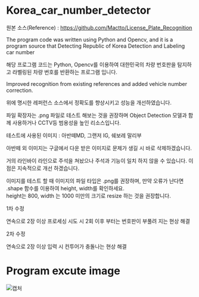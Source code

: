 # Korea_car_number_detector

원본 소스(Reference) : https://github.com/Mactto/License_Plate_Recognition  

The program code was written using Python and Opencv, and it is a program source that Detecting Republic of Korea Detection and Labeling car number

해당 프로그램 코드는 Python, Opencv를 이용하여 대한민국의 차량 번호판을 탐지하고 라벨링된 차량 번호를 반환하는 프로그램 입니다.

Improved recognition from existing references and added vehicle number correction.

위에 명시한 레퍼런스 소스에서 정확도를 향상시키고 성능을 개선하였습니다.  

파일 확장자는 .png 파일로 테스트 해보는 것을 권장하며 Object Detection 모델과 함께 사용하거나 CCTV등 범용성을 높인 리소스입니다.

테스트에 사용된 이미지 : 아반떼MD, 그랜저 IG, 쉐보레 말리부

아반떼 외 이미지는 구글에서 다운 받은 이미지로 문제가 생길 시 바로 삭제하겠습니다.

거의 라인바이 라인으로 주석을 쳐놨으나 주석과 기능이 일치 하지 않을 수 있습니다. 이 점은 지속적으로 개선 하겠습니다.  

이미지를 테스트 할 때 이미지의 파일 타입은 .png를 권장하며, 만약 오류가 난다면 .shape 함수를 이용하여 height, width를 확인하세요.  
height는 800, width 는 1000 미만의 크기로 resize 하는 것을 권장합니다.

1차 수정

연속으로 2장 이상 프로세싱 시도 시 2회 이후 부터는 번호판이 부풀려 지는 현상 해결  

2차 수정  

연속으로 2장 이상 입력 시 컨투어가 충돌나는 현상 해결



# Program excute image

![캡처](https://user-images.githubusercontent.com/83262616/167460854-fd9677be-3b76-4197-91db-443080e5a725.PNG)
